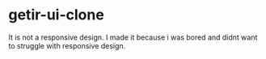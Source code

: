 # getir-ui-clone
It is not a responsive design. I made it because i was bored and didnt want to struggle with responsive design.
